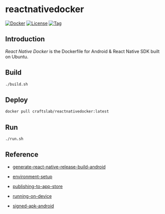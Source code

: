 # reactnativedocker

[![Docker](https://img.shields.io/docker/pulls/craftslab/reactnativedocker)](https://hub.docker.com/r/craftslab/reactnativedocker)
[![License](https://img.shields.io/github/license/craftslab/reactnativedocker.svg?color=brightgreen)](https://github.com/craftslab/reactnativedocker/blob/main/LICENSE)
[![Tag](https://img.shields.io/github/tag/craftslab/reactnativedocker.svg?color=brightgreen)](https://github.com/craftslab/reactnativedocker/tags)



## Introduction

*React Native Docker* is the Dockerfile for Android & React Native SDK built on Ubuntu.



## Build

```bash
./build.sh
```



## Deploy

```bash
docker pull craftslab/reactnativedocker:latest
```



## Run

```bash
./run.sh
```



## Reference

- [generate-react-native-release-build-android](https://instamobile.io/android-development/generate-react-native-release-build-android/)

- [environment-setup](https://reactnative.dev/docs/environment-setup)
- [publishing-to-app-store](https://reactnative.dev/docs/publishing-to-app-store)
- [running-on-device](https://reactnative.dev/docs/running-on-device)
- [signed-apk-android](https://reactnative.dev/docs/signed-apk-android)
